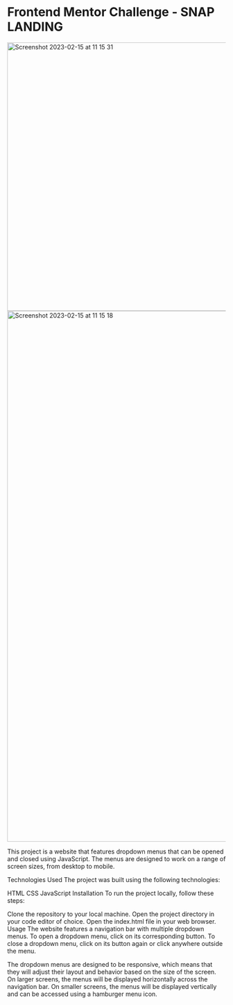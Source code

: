 # Frontend Mentor Challenge - SNAP LANDING

<img width="618" alt="Screenshot 2023-02-15 at 11 15 31" src="https://user-images.githubusercontent.com/100241036/219051800-0c08b708-25f5-4f0c-8ac3-d1f5018ac89b.png">
<img width="1222" alt="Screenshot 2023-02-15 at 11 15 18" src="https://user-images.githubusercontent.com/100241036/219051841-cbfd1127-ac45-4e97-9ddb-fe84f4b8e6a9.png">

This project is a website that features dropdown menus that can be opened and closed using JavaScript. The menus are designed to work on a range of screen sizes, from desktop to mobile.

Technologies Used
The project was built using the following technologies:

HTML
CSS
JavaScript
Installation
To run the project locally, follow these steps:

Clone the repository to your local machine.
Open the project directory in your code editor of choice.
Open the index.html file in your web browser.
Usage
The website features a navigation bar with multiple dropdown menus. To open a dropdown menu, click on its corresponding button. To close a dropdown menu, click on its button again or click anywhere outside the menu.

The dropdown menus are designed to be responsive, which means that they will adjust their layout and behavior based on the size of the screen. On larger screens, the menus will be displayed horizontally across the navigation bar. On smaller screens, the menus will be displayed vertically and can be accessed using a hamburger menu icon.
